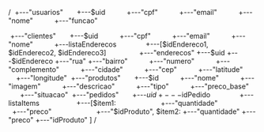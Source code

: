 /
 +---"usuarios"
      +---$uid
          +---"cpf"
          +---"email"
          +---"nome"
          +---"funcao"    
   
 +---"clientes"
      +---$uid
          +---"cpf"
          +---"email"
          +---"nome"
          +---listaEnderecos
              +---[$idEndereco1, $idEndereco2, $idEndereco3]
               
 +---"enderecos"
      +---$uid
	      +---$idEndereco
			  +---"rua"
			  +---"bairro"
	          +---"numero"
	          +---"complemento"
	          +---"cidade"
	          +---"cep"
	          +---"latitude"
	          +---"longitude"
 +---"produtos"
      +---$id
          +---"nome"
          +---"imagem"
          +---"descricao" 
          +---"tipo"
          +---"preco_base"
          +---"situacao"
 +---"pedidos"
      +---$uid
          +---$idPedido
              +---listaItems
                  +---[$item1:
                      		+---"quantidade"
                      		+---"preco"
                      		+---"$idProduto",
                       $item2:
							+---"quantidade"
							+---"preco"
							+---"idProduto"
                      ]
/